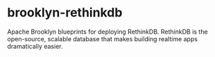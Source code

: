 # brooklyn-rethinkdb
Apache Brooklyn blueprints for deploying RethinkDB. RethinkDB is the open-source, scalable database that makes building realtime apps dramatically easier.


